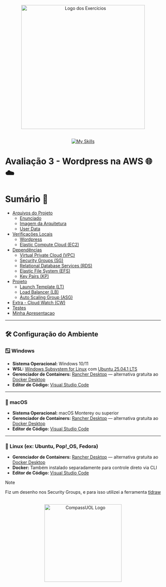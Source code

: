 <p align="center">
  <img src="https://github.com/user-attachments/assets/fc8a7bf4-b1bf-45ee-84d0-8ffffbf0cec9" alt="Logo dos Exercícios" width="400">
</p>
<br>

<div align="center">
  <a href="https://skillicons.dev">
    <img src="https://skillicons.dev/icons?i=aws,linux,docker,wordpress" alt="My Skills" />
  </a>
</div>

# Avaliação 3 - Wordpress na AWS 🌐☁️

# Sumário 📝

- [Arquivos do Projeto](https://github.com/andrrade/Project2-CompassUOL-DevSecOps/tree/main/00-Arquivos-do-Projeto)
  - [Enunciado](https://github.com/andrrade/Project2-CompassUOL-DevSecOps/blob/main/00-Arquivos-do-Projeto/Enunciado-Projeto2.pdf)
  - [Imagem da Arquitetura](https://github.com/andrrade/Project2-CompassUOL-DevSecOps/blob/main/00-Arquivos-do-Projeto/arquitetura.png)
  - [User Data](https://github.com/andrrade/Project2-CompassUOL-DevSecOps/blob/main/00-Arquivos-do-Projeto/user_data.sh)
- [Verificações Locais](https://github.com/andrrade/Project2-CompassUOL-DevSecOps/tree/main/01-Verificacoes-Locais)
  - [Wordpress](https://github.com/andrrade/Project2-CompassUOL-DevSecOps/blob/main/01-Verificacoes-Locais/01-Wordpress/README.md)
  - [Elastic Compute Cloud (EC2)](https://github.com/andrrade/Project2-CompassUOL-DevSecOps/blob/main/01-Verificacoes-Locais/02-EC2/README.MD)
- [Dependências](https://github.com/andrrade/Project2-CompassUOL-DevSecOps/tree/main/02-Dependencias)
  - [Virtual Private Cloud (VPC)](https://github.com/andrrade/Project2-CompassUOL-DevSecOps/blob/main/02-Dependencias/01-VPC/README.md)
  - [Security Groups (SG)](https://github.com/andrrade/Project2-CompassUOL-DevSecOps/blob/main/02-Dependencias/02-Security-Group/README.md)
  - [Relational Database Services (RDS)](https://github.com/andrrade/Project2-CompassUOL-DevSecOps/blob/main/02-Dependencias/03-Banco-de-Dados-RDS/README.md)
  - [Elastic File System (EFS)](https://github.com/andrrade/Project2-CompassUOL-DevSecOps/blob/main/02-Dependencias/04-EFS/README.md)
  - [Key Pairs (KP)](https://github.com/andrrade/Project2-CompassUOL-DevSecOps/blob/main/02-Dependencias/05-Key-pairs/README.md)
- [Projeto](https://github.com/andrrade/Project2-CompassUOL-DevSecOps/tree/main/03-Projeto)
  - [Launch Template (LT)](https://github.com/andrrade/Project2-CompassUOL-DevSecOps/blob/main/03-Projeto/01-Launch-Template/README.md)
  - [Load Balancer (LB)](https://github.com/andrrade/Project2-CompassUOL-DevSecOps/blob/main/03-Projeto/02-Load-Balancer/README.md)
  - [Auto Scaling Group (ASG)](https://github.com/andrrade/Project2-CompassUOL-DevSecOps/blob/main/03-Projeto/03-Auto-Scaling-Group/README.md)
- [Extra - Cloud Watch (CW)](https://github.com/andrrade/Project2-CompassUOL-DevSecOps/blob/main/04-Extra-Cloud-Watch/README.md)
- [Testes](https://github.com/andrrade/Project2-CompassUOL-DevSecOps/blob/main/05-Testes/README.md)
- [Minha Apresentacao](https://github.com/andrrade/Project2-CompassUOL-DevSecOps/blob/main/06-Minha-Apresentacao/README.md)

---

## 🛠️ Configuração do Ambiente

### 🪟 **Windows**

* **Sistema Operacional:** Windows 10/11
* **WSL:** [Windows Subsystem for Linux](https://learn.microsoft.com/en-us/windows/wsl/) com [Ubuntu 25.04.1 LTS](https://documentation.ubuntu.com/server/)
* **Gerenciador de Containers:** [Rancher Desktop](https://rancherdesktop.io/) — alternativa gratuita ao [Docker Desktop](https://www.docker.com/products/docker-desktop/)
* **Editor de Código:** [Visual Studio Code](https://code.visualstudio.com/)

---

### 🍏 **macOS**

* **Sistema Operacional:** macOS Monterey ou superior
* **Gerenciador de Containers:** [Rancher Desktop](https://rancherdesktop.io/) — alternativa gratuita ao [Docker Desktop](https://www.docker.com/products/docker-desktop/)
* **Editor de Código:** [Visual Studio Code](https://code.visualstudio.com/)

---

### 🐧 **Linux (ex: Ubuntu, Pop!\_OS, Fedora)**

* **Gerenciador de Containers:** [Rancher Desktop](https://rancherdesktop.io/) — alternativa gratuita ao [Docker Desktop](https://www.docker.com/products/docker-desktop/)
* **Docker:** Também instalado separadamente para controle direto via CLI
* **Editor de Código:** [Visual Studio Code](https://code.visualstudio.com/)

> [!NOTE]
> Fiz um desenho nos Security Groups, e para isso utilizei a ferramenta [tldraw](https://www.tldraw.com)

<p align="center">
  <br>
  <img src="https://github.com/user-attachments/assets/79a2e995-a1be-4192-9ded-771004ef7417" alt="CompassUOL Logo" width="250">
</p>
